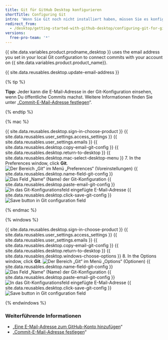 ```yaml
---
title: Git für GitHub Desktop konfigurieren
shortTitle: Configuring Git
intro: 'Wenn Sie Git noch nicht installiert haben, müssen Sie es konfigurieren, bevor Sie GitHub Desktop verwenden.'
redirect_from:
  - /desktop/getting-started-with-github-desktop/configuring-git-for-github-desktop
versions:
  free-pro-team: '*'
---
```


{{ site.data.variables.product.prodname_desktop }} uses the email address you set in your local Git configuration to connect commits with your account on {{ site.data.variables.product.product_name}}.

{{ site.data.reusables.desktop.update-email-address }}

{% tip %}

**Tipp**: Jeder kann die E-Mail-Adresse in der Git-Konfiguration einsehen, wenn Du öffentliche Commits machst. Weitere Informationen finden Sie unter „[Commit-E-Mail-Adresse festlegen](/articles/setting-your-commit-email-address/)“.

{% endtip %}

{% mac %}

{{ site.data.reusables.desktop.sign-in-choose-product }}
{{ site.data.reusables.user_settings.access_settings }}
{{ site.data.reusables.user_settings.emails }}
{{ site.data.reusables.desktop.copy-email-git-config }}
{{ site.data.reusables.desktop.return-to-desktop }}
{{ site.data.reusables.desktop.mac-select-desktop-menu }}
7. In the Preferences window, click **Git**. ![Der Bereich „Git“ im Menü „Preferences“ (Voreinstellungen)](/assets/images/help/desktop/mac-select-git-pane.png)
{{ site.data.reusables.desktop.name-field-git-config }}
  ![Das Feld „Name“ (Name) der Git-Konfiguration](/assets/images/help/desktop/mac-name-git-config.png)
{{ site.data.reusables.desktop.paste-email-git-config }}
  ![In das Git-Konfigurationsfeld eingefügte E-Mail-Adresse](/assets/images/help/desktop/mac-email-git-config.png)
{{ site.data.reusables.desktop.click-save-git-config }}
  ![Save button in Git configuration field](/assets/images/help/desktop/mac-save-git-config.png)

{% endmac %}

{% windows %}

{{ site.data.reusables.desktop.sign-in-choose-product }}
{{ site.data.reusables.user_settings.access_settings }}
{{ site.data.reusables.user_settings.emails }}
{{ site.data.reusables.desktop.copy-email-git-config }}
{{ site.data.reusables.desktop.return-to-desktop }}
{{ site.data.reusables.desktop.windows-choose-options }}
8. In the Options window, click **Git**. ![Der Bereich „Git“ im Menü „Options“ (Optionen)](/assets/images/help/desktop/windows-select-git-pane.png)
{{ site.data.reusables.desktop.name-field-git-config }}
  ![Das Feld „Name“ (Name) der Git-Konfiguration](/assets/images/help/desktop/windows-name-git-config.png)
{{ site.data.reusables.desktop.paste-email-git-config }}
  ![In das Git-Konfigurationsfeld eingefügte E-Mail-Adresse](/assets/images/help/desktop/windows-email-git-config.png)
{{ site.data.reusables.desktop.click-save-git-config }}
  ![Save button in Git configuration field](/assets/images/help/desktop/windows-save-git-config.png)

{% endwindows %}

### Weiterführende Informationen

- „[Eine E-Mail-Adresse zum GitHub-Konto hinzufügen](/articles/adding-an-email-address-to-your-github-account/)“
- „[Commit-E-Mail-Adresse festlegen](/articles/setting-your-commit-email-address/)“
